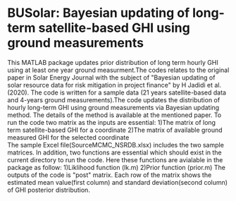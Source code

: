 # BUSolar: Bayesian updating of long-term satellite-based GHI using ground measurements
This MATLAB package updates prior distribution of long term hourly GHI using at least one year ground measurment.The codes relates to the original paper in Solar Energy Journal with the subject of "Bayesian updating of solar resource data for risk mitigation in project finance" by H Jadidi et al.(2020).
The code is written for a sample data (21 years satellite-based data and 4-years ground measurements).The code updates the distribution of hourly long-term GHI using ground measurements via Bayesian updating method. The details of the method is available at the mentioned paper. 
To run the code two matrix as the inputs are essential:
1)The matrix of long term satellite-based GHI for a coordinate 
2)The matrix of available ground measured GHI for the selected coordinate  
The sample Excel file(SourceMCMC_NSRDB.xlsx) includes the two sample matrices.
In addition, two functions are essential which should exist in the current directory to run the code. Here these functions are avialable in the package as follow:
1)Liklihood function (lk.m) 
2)Prior function (prior.m)
The outputs of the code is "post" matrix. Each row of the matrix shows the estimated mean value(first column) and standard deviation(second column) of GHI posterior distribution.
